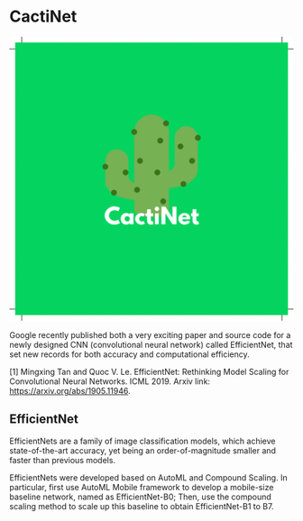 # CactiNet
![Cactinet](https://github.com/PotatoSpudowski/CactiNet/blob/master/Images/Logo.png)

Google recently published both a very exciting paper and source code for a newly designed CNN (convolutional neural network) called EfficientNet, that set new records for both accuracy and computational efficiency.

[1] Mingxing Tan and Quoc V. Le. EfficientNet: Rethinking Model Scaling for Convolutional Neural Networks. ICML 2019. Arxiv link: https://arxiv.org/abs/1905.11946.

## EfficientNet

EfficientNets are a family of image classification models, which achieve state-of-the-art accuracy, yet being an order-of-magnitude smaller and faster than previous models.

EfficientNets were developed based on AutoML and Compound Scaling. In particular, first use AutoML Mobile framework to develop a mobile-size baseline network, named as EfficientNet-B0; Then, use the compound scaling method to scale up this baseline to obtain EfficientNet-B1 to B7.



